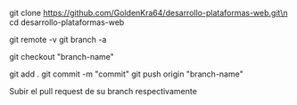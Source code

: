 git clone https://github.com/GoldenKra64/desarrollo-plataformas-web.git\n
cd desarrollo-plataformas-web

git remote -v
git branch -a

git checkout "branch-name"


git add .
git commit -m "commit"
git push origin "branch-name"

Subir el pull request de su branch respectivamente
